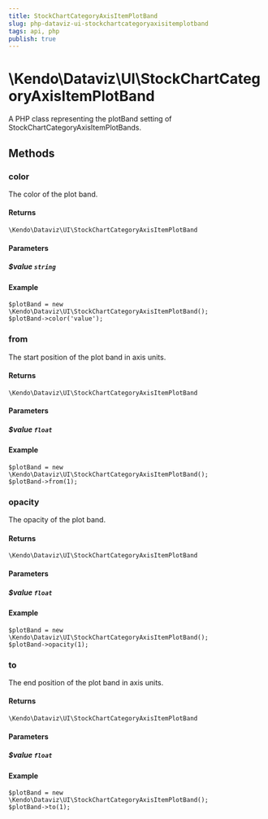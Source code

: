 ```yaml
---
title: StockChartCategoryAxisItemPlotBand
slug: php-dataviz-ui-stockchartcategoryaxisitemplotband
tags: api, php
publish: true
---
```


# \Kendo\Dataviz\UI\StockChartCategoryAxisItemPlotBand

A PHP class representing the plotBand setting of StockChartCategoryAxisItemPlotBands.


## Methods

### color
The color of the plot band.

#### Returns
`\Kendo\Dataviz\UI\StockChartCategoryAxisItemPlotBand`

#### Parameters

##### $value `string`



#### Example 
    $plotBand = new \Kendo\Dataviz\UI\StockChartCategoryAxisItemPlotBand();
    $plotBand->color('value');

### from
The start position of the plot band in axis units.

#### Returns
`\Kendo\Dataviz\UI\StockChartCategoryAxisItemPlotBand`

#### Parameters

##### $value `float`



#### Example 
    $plotBand = new \Kendo\Dataviz\UI\StockChartCategoryAxisItemPlotBand();
    $plotBand->from(1);

### opacity
The opacity of the plot band.

#### Returns
`\Kendo\Dataviz\UI\StockChartCategoryAxisItemPlotBand`

#### Parameters

##### $value `float`



#### Example 
    $plotBand = new \Kendo\Dataviz\UI\StockChartCategoryAxisItemPlotBand();
    $plotBand->opacity(1);

### to
The end position of the plot band in axis units.

#### Returns
`\Kendo\Dataviz\UI\StockChartCategoryAxisItemPlotBand`

#### Parameters

##### $value `float`



#### Example 
    $plotBand = new \Kendo\Dataviz\UI\StockChartCategoryAxisItemPlotBand();
    $plotBand->to(1);


